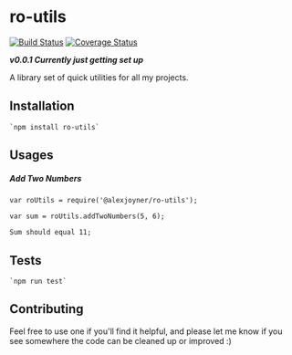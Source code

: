 ro-utils
==========
[![Build Status](https://travis-ci.org/alexjoyner/ro-utils.svg?branch=master)](https://travis-ci.org/alexjoyner/ro-utils)
[![Coverage Status](https://coveralls.io/repos/github/alexjoyner/ro-utils/badge.svg?branch=master)](https://coveralls.io/github/alexjoyner/ro-utils?branch=master)

**_v0.0.1 Currently just getting set up_**

A library set of quick utilities for all my projects.

## Installation
    `npm install ro-utils`


## Usages 
##### Add Two Numbers
    var roUtils = require('@alexjoyner/ro-utils');
    
    var sum = roUtils.addTwoNumbers(5, 6);
    
    Sum should equal 11;
    

## Tests
    `npm run test`

## Contributing

Feel free to use one if you'll find it helpful, and
please let me know if you see somewhere the code can
be cleaned up or improved :)
